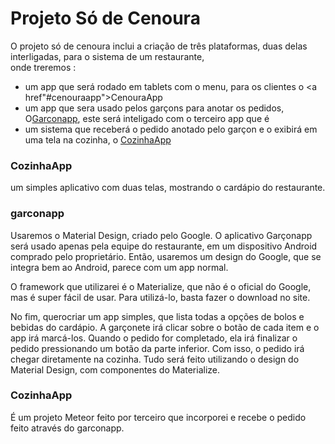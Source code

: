 <h1>Projeto Só de Cenoura</h1>

O projeto só de cenoura inclui a criação de três plataformas, duas delas interligadas, para o sistema de um restaurante,<br>
onde treremos :
- um app que será rodado em tablets com o menu, para os clientes o <a href"#cenouraapp">CenouraApp</a>
- um app que sera usado pelos garçons para anotar os pedidos, O<a href="#garconapp">Garconapp</a>, este será inteligado com o terceiro app que é
- um sistema que receberá o pedido anotado pelo garçon e o exibirá em uma tela na cozinha, o <a href="#cozinaapp">CozinhaApp</a>



<h3 id="cenouraapp">CozinhaApp</h3>

um simples aplicativo com duas telas, mostrando o cardápio do restaurante.

<h3 id="garconapp">garconapp</h3>

Usaremos o Material Design, criado pelo Google. O aplicativo Garçonapp será usado apenas pela equipe do restaurante, em um dispositivo Android comprado pelo proprietário. Então, usaremos um design do Google, que se integra bem ao Android, parece com um app normal.<br>

O framework que utilizarei é o Materialize, que não é o oficial do Google, mas é super fácil de usar. Para utilizá-lo, basta fazer o download no site. <br>

No fim, querocriar um app simples, que lista todas a opções de bolos e bebidas do cardápio. A garçonete irá clicar sobre o botão de cada item e o app irá marcá-los. Quando o pedido for completado, ela irá finalizar o pedido pressionando um botão da parte inferior. Com isso, o pedido irá chegar diretamente na cozinha. Tudo será feito utilizando o design do Material Design, com componentes do Materialize.



<h3 id="cozinhaapp">CozinhaApp</h3>

É um projeto Meteor feito por terceiro que incorporei e recebe o pedido feito através do garconapp.
